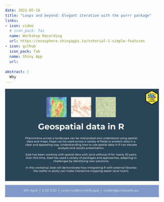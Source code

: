 ```yaml
---
date: 2021-05-16
title: "Loops and beyond: Elegant iteration with the purrr package"
links:
- icon: video
  # icon_pack: fas
  name: Workshop Recording 
  url: https://ecosphere.shinyapps.io/tutorial-1-simple-features
- icon: github
  icon_pack: fab
  name: Shiny App 
  url: 
  
abstract: |
  Why 
---
```


<img src="geospatial_flyer.png" width=1450 style = "margin-left: 0px; margin-right: 0px; float:right;" >


